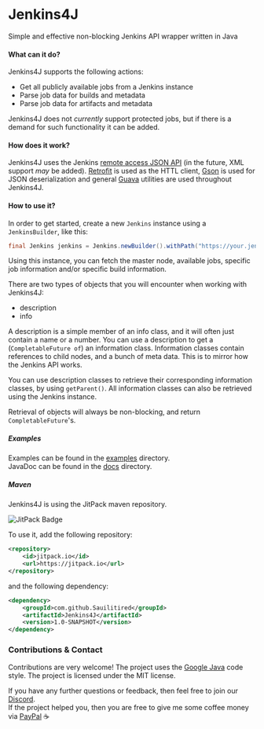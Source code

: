 # Jenkins4J
Simple and effective non-blocking Jenkins API wrapper written in Java

#### What can it do?
Jenkins4J supports the following actions:
- Get all publicly available jobs from a Jenkins instance
- Parse job data for builds and metadata
- Parse job data for artifacts and metadata

Jenkins4J does not *currently* support protected jobs, but if there is a demand for such 
functionality it can be added.

#### How does it work?
Jenkins4J uses the Jenkins [remote access JSON API](https://wiki.jenkins.io/display/JENKINS/Remote+access+API)
(in the future, XML support *may* be added). [Retrofit](https://github.com/square/retrofit) is used
as the HTTL client, [Gson](https://github.com/google/gson) is used for JSON deserialization and 
general [Guava](https://github.com/google/guava) utilities are used throughout Jenkins4J.

#### How to use it?
In order to get started, create a new `Jenkins` instance using a `JenkinsBuilder`, like this:
```java
final Jenkins jenkins = Jenkins.newBuilder().withPath("https://your.jenkins.path/").build();
```

Using this instance, you can fetch the master node, available jobs, specific job information and/or
specific build information. 

There are two types of objects that you will encounter when working with Jenkins4J:
- description
- info

A description is a simple member of an info class, and it will often just contain a name or a number.
You can use a description to get a (`CompletableFuture of`) an information class. Information classes
contain references to child nodes, and a bunch of meta data. This is to mirror how the Jenkins API works.

You can use description classes to retrieve their corresponding information classes, by using `getParent()`.
All information classes can also be retrieved using the Jenkins instance.

Retrieval of objects will always be non-blocking, and return `CompletableFuture`'s. 

##### Examples
Examples can be found in the [examples](https://github.com/Sauilitired/Jenkins4J/tree/master/examples/) directory.\
JavaDoc can be found in the [docs](https://github.com/Sauilitired/Jenkins4J/tree/master/docs/) directory.

##### Maven
Jenkins4J is using the JitPack maven repository. 

![JitPack Badge](https://jitpack.io/v/Sauilitired/Jenkins4J.svg)

To use it, add the following repository:
```xml
<repository>
    <id>jitpack.io</id>
    <url>https://jitpack.io</url>
</repository>
```
and the following dependency:
```xml
<dependency>
    <groupId>com.github.Sauilitired</groupId>
    <artifactId>Jenkins4J</artifactId>
    <version>1.0-SNAPSHOT</version>
</dependency>
```

### Contributions &amp; Contact
Contributions are very welcome! The project uses the 
[Google Java](https://google.github.io/styleguide/javaguide.html) code style. The project is licensed 
under the MIT license.

If you have any further questions or feedback, then feel free to join our [Discord](https://discord.gg/ngZCzbU).\
If the project helped you, then you are free to give me some coffee money via [PayPal](https://www.paypal.me/Sauilitired)
:coffee:
